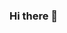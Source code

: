 ### Hi there 👋

<!--
**ApolloHong/ApolloHong** is a ✨ _special_ ✨ repository because its `README.md` (this file) appears on your GitHub profile.

![GitHub repo size](https://img.shields.io/github/repo-size/apollohong/ApolloHong?style=for-the-badge)
![GitHub stars](https://img.shields.io/github/stars/apollohong/ApolloHong?style=for-the-badge)
![GitHub forks](https://img.shields.io/github/forks/apollohong/ApolloHong?style=for-the-badge)
![GitHub commit activity](https://img.shields.io/github/commit-activity/m/apollohong/ApolloHong?style=for-the-badge)
![Bitbucket  issues](https://img.shields.io/github/issues-closed/apollohong/ApolloHong?style=for-the-badge)

Here are some ideas to get you started:

- 🔭 I’m currently working on ...
- 🌱 I’m currently learning ...
- 👯 I’m looking to collaborate on ...
- 🤔 I’m looking for help with ...
- 💬 Ask me about ...
- 📫 How to reach me: ...
- 😄 Pronouns: ...
- ⚡ Fun fact: ...
-->
